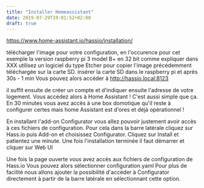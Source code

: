 ```yaml
---
title: "Installer Homeassistant"
date: 2019-07-29T19:01:52+02:00
draft: true
---
```


https://www.home-assistant.io/hassio/installation/

télécharger l'image pour votre configuration, en l'occurence pour cet exemple la version raspberry pi 3 model B+ en 32 bit
comme expliquer dans XXX utilisez un logiciel du type Etcher pour copier l'image précédemment téléchargée sur la carte SD.
insérer la carte SD dans le raspberry pi et après 30s - 1 min 
Vous pouvez alors accéder à http://hassio.local:8123

il suffit ensuite de créer un compte et d'indiquer ensuite l'adresse de votre logement. Vous accédez alors à Home Assistant ! C'est aussi simple que ça. En 30 minutes vous avez accès à une box domotique qu'il reste à configurer certes mais home Assistant est d'ores et déjà opérationnel !

En installant l'add-on Configurator vous allez pouvoir justement avoir accès à ces fichiers de configuration. Pour cela dans la barre latérale cliquez sur Hass.io puis Add-on et choisissez Configurator. Cliquez sur Install et patientez une minute. Une fois l'installation terminée il faut démarrer et cliquer sur Web UI

Une fois la page ouverte vous avez accès aux fichiers de configuration de Hass.io Vous pouvez alors sélectionner configuration.yaml 
Pour plus de facilité nous allons ajouter la possibilité d'accéder à Configurator directement à partir de la barre latérale en sélectionnant cette option.